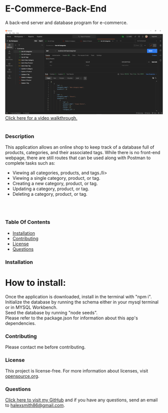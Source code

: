 # E-Commerce-Back-End

A back-end server and database program for e-commerce.

![screenshot of application](./img/screenshot-for-readme.png?raw=true "screenshot of application banner and main menu")
<br>
[Click here for a video walkthrough.](https://drive.google.com/file/d/1ul94bVFGY2xdGDnfTi44n_N8mVYYKIQP/view)<br><br>

### Description
This application allows an online shop to keep track of a database full of products, categories, and their associated tags.
While there is no front-end webpage, there are still routes that can be used along with Postman to complete tasks such as:
  <ul><li>Viewing all categories, products, and tags./li>
      <li>Viewing a single category, product, or tag.</li>
      <li>Creating a new category, product, or tag.</li>
      <li>Updating a category, product, or tag.</li>
      <li>Deleting a category, product, or tag.</li>
  </ul>
<br>
<br>

### Table Of Contents
- [Installation](#Installation)
- [Contributing](#Contributing)
- [License](#License)
- [Questions](#Questions)

### Installation <a name="Installation"></a>
# How to install: #
Once the application is downloaded, install in the terminal with "npm i".
<br>Initialize the database by running the schema either in your mysql terminal or in MYSQL Workbench.
<br>Seed the database by running "node seeds".
<br>Please refer to the package.json for information about this app's dependencies. 

### Contributing <a name="Contributing"></a>
Please contact me before contributing.

### License <a name="License"></a>
This project is license-free.  For more information about licenses, visit [opensource.org](http://www.opensource.org).

### Questions  <a name="Questions"></a>
[Click here to visit my GitHub](http://github.com/sorengrey/)
and if you have any questions, send an email to halexsmith86@gmail.com.
